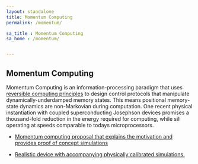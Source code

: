 ```yaml
---
layout: standalone
title: Momentum Computing
permalink: /momentum/

sa_title : Momentum Computing
sa_home : /momentum/


---
```

## Momentum Computing

 Momentum Computing is an information-processing paradigm that uses [reversible computing principles](/state_space/) to design control protocols that manipulate dynamically-underdamped memory states. This means positional memory-state dynamics are non-Markovian during computation. One recent physical instantiation with coupled superconducting Josephson devices promises a thousand-fold reduction in the energy required for computing, while sill operating at speeds comparable to todays microprocessors.

- [Momentum computing proposal that explains the motivation and provides proof of concept simulations](/fredkin/) 

- [Realistic device with accompanying physically calibrated simulations.](/gslmc/)